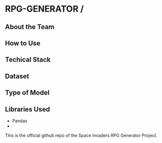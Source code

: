 # RPG-GENERATOR / <br />
## About the Team
## How to Use
## Techical Stack
## Dataset
## Type of Model
## Libraries Used
* Pandas
* 


This is the official github repo of the Space Invaders RPG Generator Project.
